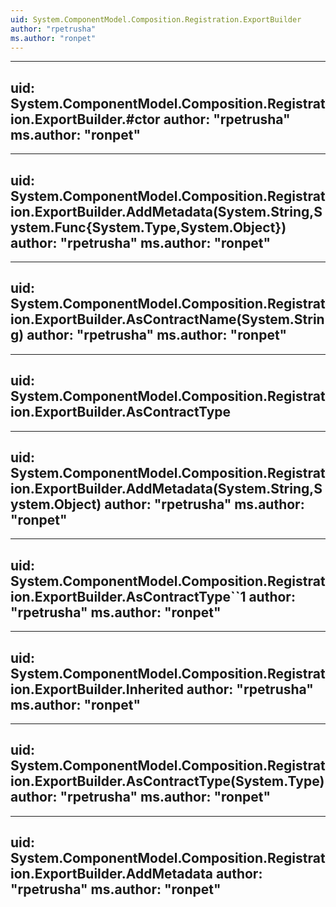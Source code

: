 ```yaml
---
uid: System.ComponentModel.Composition.Registration.ExportBuilder
author: "rpetrusha"
ms.author: "ronpet"
---
```


---
uid: System.ComponentModel.Composition.Registration.ExportBuilder.#ctor
author: "rpetrusha"
ms.author: "ronpet"
---

---
uid: System.ComponentModel.Composition.Registration.ExportBuilder.AddMetadata(System.String,System.Func{System.Type,System.Object})
author: "rpetrusha"
ms.author: "ronpet"
---

---
uid: System.ComponentModel.Composition.Registration.ExportBuilder.AsContractName(System.String)
author: "rpetrusha"
ms.author: "ronpet"
---

---
uid: System.ComponentModel.Composition.Registration.ExportBuilder.AsContractType
---

---
uid: System.ComponentModel.Composition.Registration.ExportBuilder.AddMetadata(System.String,System.Object)
author: "rpetrusha"
ms.author: "ronpet"
---

---
uid: System.ComponentModel.Composition.Registration.ExportBuilder.AsContractType``1
author: "rpetrusha"
ms.author: "ronpet"
---

---
uid: System.ComponentModel.Composition.Registration.ExportBuilder.Inherited
author: "rpetrusha"
ms.author: "ronpet"
---

---
uid: System.ComponentModel.Composition.Registration.ExportBuilder.AsContractType(System.Type)
author: "rpetrusha"
ms.author: "ronpet"
---

---
uid: System.ComponentModel.Composition.Registration.ExportBuilder.AddMetadata
author: "rpetrusha"
ms.author: "ronpet"
---
